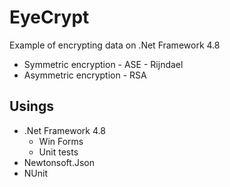 # EyeCrypt
Example of encrypting data on .Net Framework 4.8
- Symmetric encryption - ASE - Rijndael
- Asymmetric encryption - RSA

## Usings
- .Net Framework 4.8
	- Win Forms
	- Unit tests
- Newtonsoft.Json
- NUnit